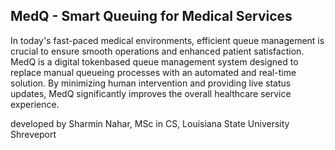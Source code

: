 ## MedQ - Smart Queuing for Medical Services

 

In today's fast-paced medical environments, efficient queue management is crucial to
ensure smooth operations and enhanced patient satisfaction. MedQ is a digital tokenbased queue management system designed to replace manual queueing processes with
an automated and real-time solution. By minimizing human intervention and providing live
status updates, MedQ significantly improves the overall healthcare service experience.


developed by  Sharmin Nahar, MSc in CS, Louisiana State University Shreveport